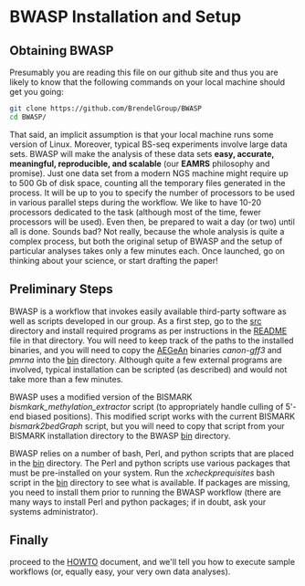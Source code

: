 # BWASP Installation and Setup

## Obtaining BWASP

Presumably you are reading this file on our github site and thus you are
likely to know that the following commands on your local machine should get
you going:

```bash
git clone https://github.com/BrendelGroup/BWASP
cd BWASP/
```

That said, an implicit assumption is that your local machine runs some version
of Linux.  Moreover, typical BS-seq experiments involve large data sets.  BWASP
will make the analysis of these data sets __easy, accurate, meaningful,
reproducible, and scalable__ (our __EAMRS__ philosophy and promise).  Just one
data set from a modern NGS machine might require up to 500 Gb of disk space,
counting all the temporary files generated in the process.  It will be up to
you to specify the number of processors to be used in various parallel steps
during the workflow.  We like to have 10-20 processors dedicated to the task
(although most of the time, fewer processors will be used).  Even then, be
prepared to wait a day (or two) until all is done.  Sounds bad?  Not really,
because the whole analysis is quite a complex process, but both the original
setup of BWASP and the setup of particular analyses takes only a few minutes
each.  Once launched, go on thinking about your science, or start drafting the
paper!

## Preliminary Steps

BWASP is a workflow that invokes easily available third-party software as well
as scripts developed in our group.  As a first step, go to the [src](./src)
directory and install required programs as per instructions in the
[README](./src/README.md) file in that directory.  You will need to keep
track of the paths to the installed binaries, and you will need to copy the
[AEGeAn](https://github.com/BrendelGroup/AEGeAn) binaries _canon-gff3_ and
_pmrna_ into the [bin](./bin) directory.  Although quite a few external
programs are involved, typical installation can be scripted (as described) and
would not take more than a few minutes.

BWASP uses a modified version of the BISMARK _bismkark\_methylation\_extractor_
script (to appropriately handle culling of 5'-end biased positions).  This
modified script works with the current BISMARK _bismark2bedGraph_ script,
but you will need to copy that script from your BISMARK installation directory
to the BWASP [bin](./bin) directory.

BWASP relies on a number of bash, Perl, and python scripts that are placed in
the [bin](./bin) directory.  The Perl and python scripts use various packages
that must be pre-installed on your system.  Run the _xcheckprequisites_ bash
script in the [bin](./bin) directory to see what is available.  If packages
are missing, you need to install them prior to running the BWASP workflow
(there are many ways to install Perl and python packages; if in doubt, ask your
systems administrator).

## Finally

proceed to the [HOWTO](./HOWTO.md) document, and we'll tell you how to execute
sample workflows (or, equally easy, your very own data analyses).
